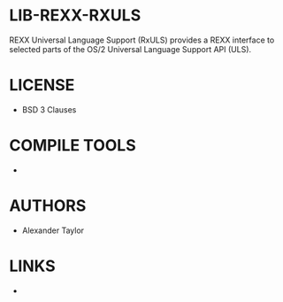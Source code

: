 LIB-REXX-RXULS
==============

REXX Universal Language Support (RxULS) provides a REXX interface to selected   parts of the OS/2 Universal Language Support API (ULS).

LICENSE
===============
* BSD 3 Clauses

COMPILE TOOLS
===============
* 
 
AUTHORS
===============
* Alexander Taylor

LINKS
===============
* 
